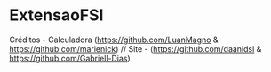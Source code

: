 # ExtensaoFSI
Créditos - 
Calculadora (https://github.com/LuanMagno &amp; https://github.com/marienick) //
Site - (https://github.com/daanidsl &amp; https://github.com/Gabriell-Dias)
